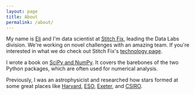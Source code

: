 ```yaml
---
layout: page
title: About
permalink: /about/
---
```


My name is [Eli](https://twitter.com/astrobiased) and I'm data scientist at
[Stitch Fix](http://technology.stitchfix.com/), leading the Data Labs division.
We're working on novel challenges with an amazing team. If you're interested in
what we do check out Stitch Fix's [technology page](http://technology.stitchfix.com/).

I wrote a book on [SciPy and NumPy](http://shop.oreilly.com/product/0636920020219.do).
It covers the barebones of the two Python packages, which are
often used for numerical analysis.

Previously, I was an astrophysicist and researched how stars formed at
some great places like [Harvard](http://www.cfa.harvard.edu/),
[ESO](http://www.eso.org/public/), [Exeter](http://www.exeter.ac.uk/),
and [CSIRO](http://www.csiro.au/).
